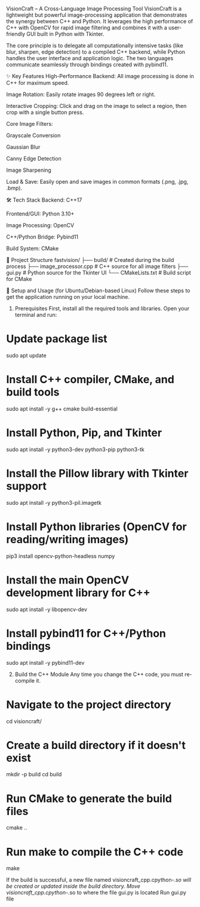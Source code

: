 VisionCraft – A Cross-Language Image Processing Tool
VisionCraft is a lightweight but powerful image-processing application that demonstrates the synergy between C++ and Python. It leverages the high performance of C++ with OpenCV for rapid image filtering and combines it with a user-friendly GUI built in Python with Tkinter.

The core principle is to delegate all computationally intensive tasks (like blur, sharpen, edge detection) to a compiled C++ backend, while Python handles the user interface and application logic. The two languages communicate seamlessly through bindings created with pybind11.

✨ Key Features
High-Performance Backend: All image processing is done in C++ for maximum speed.

Image Rotation: Easily rotate images 90 degrees left or right.

Interactive Cropping: Click and drag on the image to select a region, then crop with a single button press.

Core Image Filters:

Grayscale Conversion

Gaussian Blur

Canny Edge Detection

Image Sharpening

Load & Save: Easily open and save images in common formats (.png, .jpg, .bmp).

🛠️ Tech Stack
Backend: C++17

Frontend/GUI: Python 3.10+

Image Processing: OpenCV

C++/Python Bridge: Pybind11

Build System: CMake

📂 Project Structure
fastvision/
├── build/                  # Created during the build process
├── image_processor.cpp     # C++ source for all image filters
├── gui.py                  # Python source for the Tkinter UI
└── CMakeLists.txt          # Build script for CMake

🚀 Setup and Usage (for Ubuntu/Debian-based Linux)
Follow these steps to get the application running on your local machine.

1. Prerequisites
First, install all the required tools and libraries. Open your terminal and run:

# Update package list
sudo apt update

# Install C++ compiler, CMake, and build tools
sudo apt install -y g++ cmake build-essential

# Install Python, Pip, and Tkinter
sudo apt install -y python3-dev python3-pip python3-tk

# Install the Pillow library with Tkinter support
sudo apt install -y python3-pil.imagetk

# Install Python libraries (OpenCV for reading/writing images)
pip3 install opencv-python-headless numpy

# Install the main OpenCV development library for C++
sudo apt install -y libopencv-dev

# Install pybind11 for C++/Python bindings
sudo apt install -y pybind11-dev

2. Build the C++ Module
Any time you change the C++ code, you must re-compile it.

# Navigate to the project directory
cd visioncraft/

# Create a build directory if it doesn't exist
mkdir -p build
cd build

# Run CMake to generate the build files
cmake ..

# Run make to compile the C++ code
make

If the build is successful, a new file named visioncraft_cpp.cpython-*.so will be created or updated inside the build directory.
Move visioncraft_cpp.cpython-*.so to where the file gui.py is located
Run gui.py file

